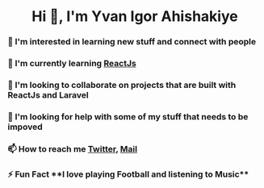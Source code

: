 <h1 align="center"> Hi 👋, I'm Yvan Igor Ahishakiye</h1>
<h3 align="left"> 👀 I'm interested in learning new stuff and connect with people</h3>
<h3 align="left"> 🌱 I'm currently learning <a href="https://reactjs.org/docs/getting-started.html">ReactJs</a></h3>
<h3 align="left"> 💞 I'm looking to collaborate on projects that are built with ReactJs and Laravel</h3>
<h3 align="left"> 🤝 I'm looking for help with some of my stuff that needs to be impoved</h3>
<h3 align="left"> 📫 How to reach me <a href="https://twitter.com/YvanAhishakiye">Twitter</a>, <a href="yvanigorahishakiye@gmail.com">Mail</a></h3>
<h3 align="left"> ⚡ Fun Fact **I love playing Football and listening to Music**</h3>

